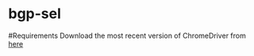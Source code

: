 # bgp-sel


#Requirements
Download the most recent version of ChromeDriver from <a href="http://chromedriver.chromium.org/downloads">here</a>
